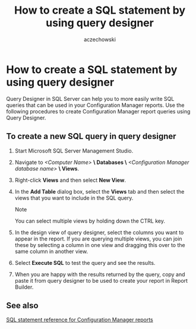 ﻿---
title: How to create a SQL statement by using query designer
titleSuffix: Configuration Manager
description: How to create Configuration Manager report queries using Query Designer.
ms.date: 04/30/2019
ms.prod: configuration-manager
ms.technology: configmgr-other #app client compliance hybrid osd protect sum
ms.topic: conceptual
ms.collection: M365-identity-device-management
ms.assetid: 2ca0c0b4-2fd1-4373-9f8d-3db7dbc92045
author: aczechowski
ms.author: aaroncz
manager: dougeby
---

# How to create a SQL statement by using query designer

Query Designer in SQL Server can help you to more easily write SQL queries that can be used in your Configuration Manager reports. Use the following procedures to create Configuration Manager report queries using Query Designer.

## To create a new SQL query in query designer

1. Start Microsoft SQL Server Management Studio.
1. Navigate to *\<Computer Name\>* **\\ Databases \\** *\<Configuration Manager database name\>* **\\ Views**.
1. Right-click **Views** and then select **New View**.
1. In the **Add Table** dialog box, select the **Views** tab and then select the views that you want to include in the SQL query.

    > [!NOTE]
    > You can select multiple views by holding down the CTRL key.
1. In the design view of query designer, select the columns you want to appear in the report. If you are querying multiple views, you can join these by selecting a column in one view and dragging this over to the same column in another view.
1. Select **Execute SQL** to test the query and see the results.
1. When you are happy with the results returned by the query, copy and paste it from query designer to be used to create your report in Report Builder.

## See also

[SQL statement reference for Configuration Manager reports](sql-statement-reference-configuration-manager-reports.md)